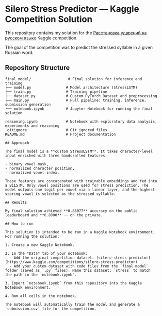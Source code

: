 # Silero Stress Predictor — Kaggle Competition Solution

This repository contains my solution for the [Расстановка ударений на русском языке](https://www.kaggle.com/competitions/silero-stress-predictor) Kaggle competition.

The goal of the competition was to predict the stressed syllable in a given Russian word.

## Repository Structure

```text
final model/                 # Final solution for inference and training
├── model.py                # Model architecture (StressLSTM)
├── train.py                # Training pipeline
├── dataset.py              # Custom PyTorch Dataset and preprocessing
├── main.py                 # Full pipeline: training, inference, submission generation
└── notebook.ipynb          # Jupyter Notebook for running the final solution

reasoning.ipynb             # Notebook with exploratory data analysis, experiments and reasoning
.gitignore                  # Git ignored files
README.md                   # Project documentation

## Approach

The final model is a **custom StressLSTM**. It takes character-level input enriched with three handcrafted features:

- binary vowel mask,
- normalized character position,
- normalized vowel index.

These features are concatenated with trainable embeddings and fed into a BiLSTM. Only vowel positions are used for stress prediction. The model outputs one logit per vowel via a linear layer, and the highest-scoring vowel is selected as the stressed syllable.

## Results

My final solution achieved **0.85977** accuracy on the public leaderboard and **0.8000** ── on the private.

## How to run

This solution is intended to be run in a Kaggle Notebook environment. For running the solution:

1. Create a new Kaggle Notebook.

2. In the *Data* tab of your notebook:
  - Add the original competition dataset: [silero-stress-predictor](https://www.kaggle.com/competitions/silero-stress-predictor)
  - Add your custom dataset with code files from the `final model` folder (saved as `.py` files). Name this dataset: `stress` to match the path in the `notebook.ipynb`.

3. Import `notebook.ipynb` from this repository into the Kaggle Notebook environment.

4. Run all cells in the notebook. 

The notebook will automatically train the model and generate a `submission.csv` file for the competition.
